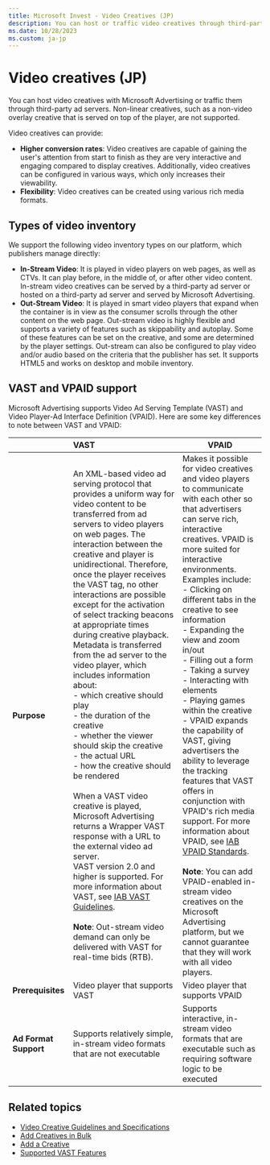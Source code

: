 ```yaml
---
title: Microsoft Invest - Video Creatives (JP)
description: You can host or traffic video creatives through third-party ad servers. Video creatives have higher conversion rates and can be configured in various ways. 
ms.date: 10/28/2023
ms.custom: ja-jp
---
```


# Video creatives (JP)

You can host video creatives with Microsoft Advertising or traffic them through third-party ad servers. Non-linear creatives, such as a non-video overlay creative that is served on top of the player, are not supported.

Video creatives can provide:

- **Higher conversion rates**: Video creatives are capable of gaining the user's attention from start to finish as they are very interactive and engaging compared to display creatives. Additionally, video creatives can be configured in various ways, which only increases their viewability.
- **Flexibility**: Video creatives can be created using various rich media formats.

## Types of video inventory

We support the following video inventory types on our platform, which publishers manage directly:

- **In-Stream Video**: It is played in video players on web pages, as well as CTVs. It can play before, in the middle of, or after other video content. In-stream video creatives can be served by a third-party ad server or hosted on a third-party ad server and served by Microsoft Advertising.
- **Out-Stream Video**: It is played in smart video players that expand when the container is in view as the consumer scrolls through the other content on the web page. Out-stream video is highly flexible and supports a variety of features such as skippability and autoplay. Some of these features can be set on the creative, and some are determined by the player settings. Out-stream can also be configured to play video and/or audio based on the criteria that the publisher has set. It supports HTML5 and works on desktop and mobile inventory.

## VAST and VPAID support

Microsoft Advertising supports Video Ad Serving Template (VAST) and Video Player-Ad Interface Definition (VPAID). Here are some key differences to note between VAST and VPAID:

|    | VAST | VPAID |
|:---|:-----|-------|
| **Purpose** | An XML-based video ad serving protocol that provides a uniform way for video content to be transferred from ad servers to video players on web pages. The interaction between the creative and player is unidirectional. Therefore, once the player receives the VAST tag, no other interactions are possible except for the activation of select tracking beacons at appropriate times during creative playback. Metadata is transferred from the ad server to the video player, which includes information about: <br> - which creative should play <br> - the duration of the creative <br> - whether the viewer should skip the creative <br> - the actual URL <br> - how the creative should be rendered <br><br> When a VAST video creative is played, Microsoft Advertising returns a Wrapper VAST response with a URL to the external video ad server. <br>VAST version 2.0 and higher is supported. For more information about VAST, see [IAB VAST Guidelines](https://www.iab.com/guidelines/vast/). <br><br> **Note**: Out-stream video demand can only be delivered with VAST for real-time bids (RTB). | Makes it possible for video creatives and video players to communicate with each other so that advertisers can serve rich, interactive creatives. VPAID is more suited for interactive environments. Examples include: <br> - Clicking on different tabs in the creative to see information <br> - Expanding the view and zoom in/out <br> - Filling out a form <br> - Taking a survey <br> - Interacting with elements <br> - Playing games within the creative <br> - VPAID expands the capability of VAST, giving advertisers the ability to leverage the tracking features that VAST offers in conjunction with VPAID's rich media support. For more information about VPAID, see [IAB VPAID Standards](https://iabtechlab.com/standards/video-player-ad-interface-definition-vpaid/).<br><br> **Note**: You can add VPAID-enabled in-stream video creatives on the Microsoft Advertising platform, but we cannot guarantee that they will work with all video players. |
| **Prerequisites** | Video player that supports VAST | Video player that supports VPAID |
| **Ad Format Support** | Supports relatively simple, in-stream video formats that are not executable | Supports interactive, in-stream video formats that are executable such as requiring software logic to be executed |

## Related topics

- [Video Creative Guidelines and Specifications](../invest/video-creative-guidelines-and-specifications.md)
- [Add Creatives in Bulk](../invest/add-creatives-in-bulk.md)
- [Add a Creative](../invest/add-a-creative.md)
- [Supported VAST Features](../invest/supported-vast-features.md)
